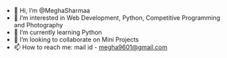 - 👋 Hi, I’m @MeghaSharmaa
- 👀 I’m interested in Web Development, Python, Competitive Programming and Photography
- 🌱 I’m currently learning Python
- 💞️ I’m looking to collaborate on Mini Projects
- 📫 How to reach me: mail id - megha9601@gmail.com


